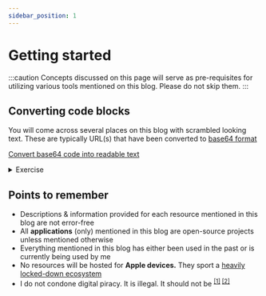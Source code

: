 ```yaml
---
sidebar_position: 1
---
```


# Getting started

:::caution
Concepts discussed on this page will serve as pre-requisites for utilizing various tools mentioned on this blog. Please do not skip them.
:::

## Converting code blocks

You will come across several places on this blog with scrambled looking text. These are typically URL(s) that have been converted to [base64 format](https://en.wikipedia.org/wiki/Base64)

<p>

<div>
  <a href="https://www.convertsimple.com/convert-base64-to-text/" class="button button--block button--primary"> Convert base64 code into readable text </a>
</div>

</p>

<details><summary>Exercise</summary>
<summary> Decode the base64 code to obtain a URL </summary>
<tabs>
  <tabitem value="dec" label="Decode">

```
aHR0cHM6Ly9naXRodWIuY29tLw==
```

  </tabitem>
  <tabitem value="res" label="Result">

https://github.com/

  </tabitem>
</tabs>
</details>

## Points to remember

- Descriptions & information provided for each resource mentioned in this blog are not error-free
- All **applications** (only) mentioned in this blog are open-source projects unless mentioned otherwise
- Everything mentioned in this blog has either been used in the past or is currently being used by me
- No resources will be hosted for **Apple devices.** They sport a [heavily locked-down ecosystem](https://gist.github.com/iosecure/357e724811fe04167332ef54e736670d)
- I do not condone digital piracy. It is illegal. It should not be <sup>[[1]](https://policyreview.info/articles/analysis/digital-piracy-debunked-short-note-digital-threats-and-intermediary-liability) [[2]](https://www.sciencedirect.com/science/article/abs/pii/S0166497206001040) </sup>
